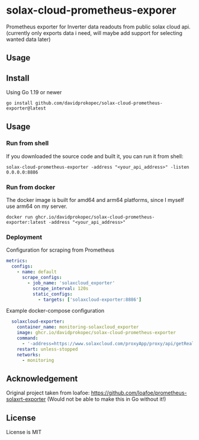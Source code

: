 # solax-cloud-prometheus-exporer

Prometheus exporter for Inverter data readouts from public solax cloud api. (currently only exports data i need, will maybe add support for selecting wanted data later)

## Usage


## Install

Using Go 1.19 or newer

```shell
go install github.com/davidprokopec/solax-cloud-prometheus-exporter@latest
```

## Usage

### Run from shell

If you downloaded the source code and built it, you can run it from shell:

```shell
solax-cloud-prometheus-exporter -address "<your_api_address>" -listen 0.0.0.0:8886
```

### Run from docker

The docker image is built for amd64 and arm64 platforms, since I myself use arm64 on my server.

```shell
docker run ghcr.io/davidprokopec/solax-cloud-prometheus-exporter:latest -address "<your_api_address>"
```

### Deployment

Configuration for scraping from Prometheus

```prometheus.yml
metrics:
  configs:
    - name: default
      scrape_configs:
        - job_name: 'solaxcloud_exporter'
          scrape_interval: 120s
          static_configs:
            - targets: ['solaxcloud-exporter:8886']
```

Example docker-compose configuration

```docker-compose.yml
  solaxcloud-exporter:
    container_name: monitoring-solaxcloud_exporter
    image: ghcr.io/davidprokopec/solax-cloud-prometheus-exporter
    command:
      - '-address=https://www.solaxcloud.com/proxyApp/proxy/api/getRealtimeInfo.do?tokenId=<your_token>&sn=<your_sn>'
    restart: unless-stopped
    networks:
      - monitoring
```

## Acknowledgement

Original project taken from loafoe: https://github.com/loafoe/prometheus-solaxrt-exporter (Would not be able to make this in Go without it!)

## License

License is MIT
